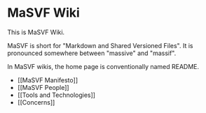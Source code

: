 # MaSVF Wiki

This is MaSVF Wiki.

MaSVF is short for "Markdown and Shared Versioned Files". It is pronounced somewhere between "massive" and "massif".

In MaSVF wikis, the home page is conventionally named README.

- [[MaSVF Manifesto]]
- [[MaSVF People]]
- [[Tools and Technologies]]
- [[Concerns]]
